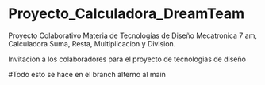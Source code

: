 # Proyecto_Calculadora_DreamTeam
Proyecto Colaborativo Materia de Tecnologías de Diseño Mecatronica 7 am, Calculadora Suma, Resta, Multiplicacion y Division.

Invitacion a los colaboradores para el proyecto de tecnologias de diseño 

#Todo esto se hace en el branch alterno al main 
